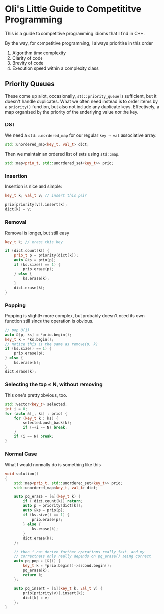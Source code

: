 # Oli's Little Guide to Competititve Programming

This is a guide to competitive programming idioms that I find in C++.

By the way, for competitive programming, I always prioritise in this 
order

1. Algorithm time complexity
2. Clarity of code
3. Brevity of code 
4. Execution speed within a complexity class

## Priority Queues

These come up a lot, occasionally, `std::priority_queue` is sufficient,
but it doesn't handle duplicates. What we often need instead is to
order items by a `priority()` function, but also not include any 
duplicate keys. Effectively, a map organised by the priority of the 
underlying value _not_ the key.

### DST

We need a `std::unordered_map` for our regular `key → val` associative 
array. 

```cpp
std::unordered_map<key_t, val_t> dict;
```

Then we maintain an ordered list of sets using `std::map`.

```cpp
std::map<prio_t, std::unordered_set<key_t>> prio;
```

### Insertion

Insertion is nice and simple:

```cpp
key_t k; val_t v; // insert this pair

prio[priority(v)].insert(k);
dict[k] = v;
```

### Removal

Removal is longer, but still easy

```cpp
key_t k; // erase this key 

if (dict.count(k)) {
    prio_t p = priority(dict[k]);
    auto &ks = prio[p];
    if (ks.size() == 1) {
        prio.erase(p);
    } else {
        ks.erase(k);
    }
    dict.erase(k);
}
```

### Popping

Popping is slightly more complex, but probably doesn't need its own
function still since the operation is obvious.

```cpp
// pop O(1)
auto &[p, ks] = *prio.begin();
key_t k = *ks.begin();
// notice this is the same as remove(p, k)
if (ks.size() == 1) {
    prio.erase(p);
} else {
    ks.erase(k);
}
dict.erase(k);
```

### Selecting the top ≤ N, without removing

This one's pretty obvious, too.

```cpp
std::vector<key_t> selected;
int i = 0;
for (auto &[_, ks] : prio) {
    for (key_t k : ks) {
        selected.push_back(k);
        if (++i == N) break;
    }
    if (i == N) break;
}
```

### Normal Case

What I would normally do is something like this

```cpp
void solution() 
{
    std::map<prio_t, std::unordered_set<key_t>> prio;
    std::unordered_map<key_t, val_t> dict;

    auto pq_erase = [&](key_t k) {
        if (!dict.count(k)) return;
        auto p = priority(dict[k]);
        auto &ks = prio[p];
        if (ks.size() == 1) {
            prio.erase(p);
        } else {
            ks.erase(k);
        }
        dict.erase(k);
    };
    
    // then i can derive further operations really fast, and my 
    // correctness only really depends on pq_erase() being correct
    auto pq_pop = [&]() {
        key_t k = *prio.begin()->second.begin();
        pq_erase(k);
        return k;
    };

    auto pq_insert = [&](key_t k, val_t v) {
        prio[priority(v)].insert(k);
        dict[k] = v;
    };
}
```